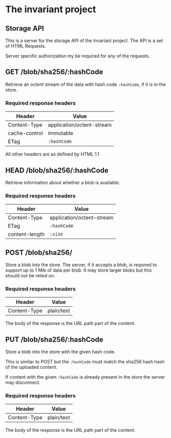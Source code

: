# The invariant project

## Storage API

This is a server for the storage API of the Invariant project. The API is a set of HTML Requests.

Server specific authorization my be required for any of the requests.

## GET /blob/sha256/:hashCode

Retrieve an octent stream of the data with hash code `:hashCode`, if it is in
the store. 

### Required response headers

| Header        | Value                     |
| ------------- | ------------------------- |
| Content-Type  | application/octent-stream |
| cache-control | immutable                 |
| ETag          | `:hashCode`               |

All other headers are as defined by HTML 1.1

## HEAD /blob/sha256/:hashCode

Retrieve information about whether a blob is available.

### Required response headers

| Header         | Value                     |
| -------------- | ------------------------- |
| Content-Type   | application/octent-stream |
| ETag           | `:hashCode`               |
| content-length | `:size`                   |

## POST /blob/sha256/

Store a blob into the store. The server, if it accepts a blob, is required to support up to 1 Mib of data per blob. It may store larger blobs but this should not be relied on.

### Required response headers

| Header         | Value                     |
| -------------- | ------------------------- |
| Content-Type   | plain/text                |

The body of the response is the URL path part of the content.

## PUT /blob/sha256/:hashCode

Store a blob into the store with the given hash code.

This is similar to POST but the `:hashCode` must match the sha256 hash hash of the uploaded content.

If content with the given `:hashCode` is already present in the store the server may disconnect.

### Required response headers

| Header         | Value                     |
| -------------- | ------------------------- |
| Content-Type   | plain/text                |

The body of the response is the URL path part of the content.
